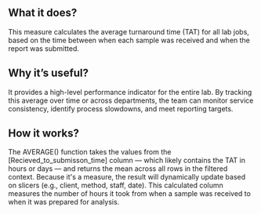 ## What it does?
This measure calculates the average turnaround time (TAT) for all lab jobs, based on the time between when each sample was received and when the report was submitted. 


## Why it’s useful?
It provides a high-level performance indicator for the entire lab. By tracking this average over time or across departments, the team can monitor service consistency, identify process slowdowns, and meet reporting targets. 

## How it works?
The AVERAGE() function takes the values from the [Recieved_to_submisson_time] column — which likely contains the TAT in hours or days — and returns the mean across all rows in the filtered context. Because it's a measure, the result will dynamically update based on slicers (e.g., client, method, staff, date). This calculated column measures the number of hours it took from when a sample was received to when it was prepared for analysis.
